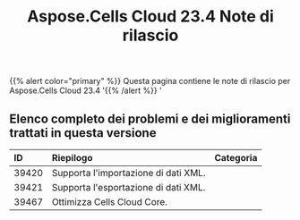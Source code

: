﻿---
title: Aspose.Cells Cloud 23.4 Note di rilascio
second_title: Aspose.Cells Cloud Documen
type: docs
url: /it/aspose-cells-cloud-23-4-release-notes/
description: Aspose.Cells Cloud supporta Excel per creare, convertire, unire, dividere, proteggere, operare su oggetti interni e così via
weight: 18
---
{{% alert color="primary" %}} 
Questa pagina contiene le note di rilascio per Aspose.Cells Cloud 23.4
'{{% /alert %}} '
## **Elenco completo dei problemi e dei miglioramenti trattati in questa versione**

|**ID**|**Riepilogo**|**Categoria**|
|:- |:- |:- |
|39420 | Supporta l'importazione di dati XML.|
|39421 | Supporta l'esportazione di dati XML.|
|39467 | Ottimizza Cells Cloud Core.|
